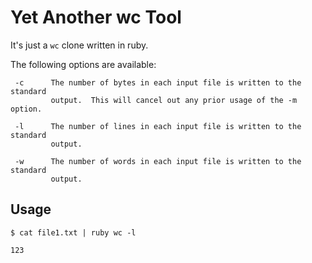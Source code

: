 # Yet Another wc Tool

It's just a `wc` clone written in ruby.

The following options are available:

     -c      The number of bytes in each input file is written to the standard
             output.  This will cancel out any prior usage of the -m option.

     -l      The number of lines in each input file is written to the standard
             output.

     -w      The number of words in each input file is written to the standard
             output.

## Usage

```
$ cat file1.txt | ruby wc -l

123
```
